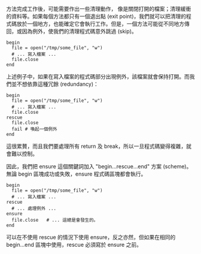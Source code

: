 方法完成工作後，可能需要作出一些清理動作， 像是關閉打開的檔案；清理緩衝的資料等。如果每個方法都只有一個退出點 (exit point)，我們就可以把清理的程式碼放於一個地方，也能確定它會執行工作。但是，一個方法可能從不同地方傳回，或因為例外，使我們的清理程式碼意外跳過 (skip)。

    begin
      file = open("/tmp/some_file", "w")
      # ... 寫入檔案 ...
      file.close
    end

上述例子中，如果在寫入檔案的程式碼部分出現例外，該檔案就會保持打開。而我們並不想依靠這種冗餘 (redundancy)：

    begin
      file = open("/tmp/some_file", "w")
      # ... 寫入檔案 ...
      file.close
    rescue
      file.close
      fail # 喚起一個例外
    end

這很累贅，而且我們要處理所有 return 及 break，所以一旦程式碼變得複雜，就會難以控制。

因此，我們把 ensure 這個關鍵詞加入 "begin...rescue...end" 方案 (scheme)。無論 begin 區塊成功或失敗，ensure 程式碼區塊都會執行。

    begin
      file = open("/tmp/some_file", "w")
      # ... 寫入檔案 ...
    rescue
      # ... 處理例外 ...
    ensure
      file.close   # ... 這總是會發生的。
    end

可以在不使用 rescue 的情況下使用 ensure，反之亦然，但如果在相同的 begin...end 區塊中使用，rescue 必須寫於 ensure 之前。

